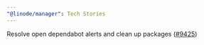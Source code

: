 ```yaml
---
"@linode/manager": Tech Stories
---
```


Resolve open dependabot alerts and clean up packages ([#9425](https://github.com/linode/manager/pull/9425))
